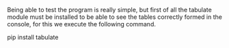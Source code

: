 Being able to test the program is really simple, but first of all the tabulate module must be installed to be able to see the tables correctly formed in the console, for this we execute the following command.

pip install tabulate
